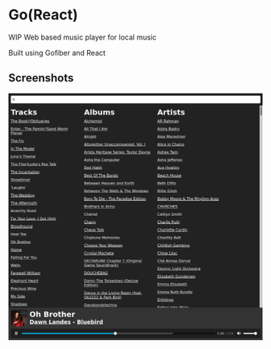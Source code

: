# Go(React)
WIP Web based music player for local music

Built using Gofiber and React

## Screenshots
![Screenshot](screenshot.png)